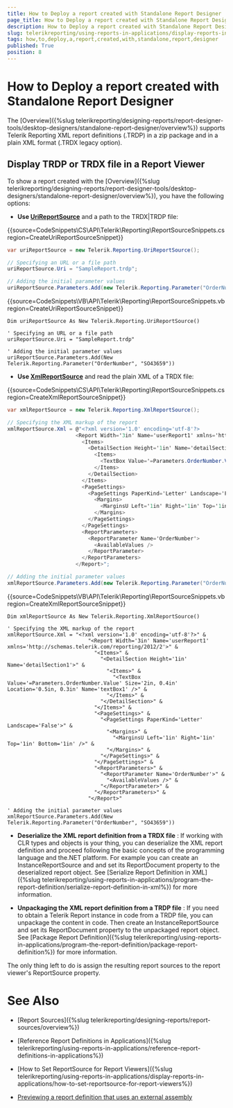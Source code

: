 ```yaml
---
title: How to Deploy a report created with Standalone Report Designer
page_title: How to Deploy a report created with Standalone Report Designer 
description: How to Deploy a report created with Standalone Report Designer
slug: telerikreporting/using-reports-in-applications/display-reports-in-applications/how-to-deploy-a-report-created-with-standalone-report-designer
tags: how,to,deploy,a,report,created,with,standalone,report,designer
published: True
position: 8
---
```


# How to Deploy a report created with Standalone Report Designer



The [Overview]({%slug telerikreporting/designing-reports/report-designer-tools/desktop-designers/standalone-report-designer/overview%})         supports Telerik Reporting XML report definitions (.TRDP) in a zip package and in a plain XML format (.TRDX legacy option).       

## Display TRDP or TRDX file in a Report Viewer

To show a report created with the [Overview]({%slug telerikreporting/designing-reports/report-designer-tools/desktop-designers/standalone-report-designer/overview%}), you have the following options:         

* __Use [UriReportSource](/reporting/api/Telerik.Reporting.UriReportSource)__ and a path to the TRDX|TRDP file:             

{{source=CodeSnippets\CS\API\Telerik\Reporting\ReportSourceSnippets.cs region=CreateUriReportSourceSnippet}}
  ````C#
var uriReportSource = new Telerik.Reporting.UriReportSource();

// Specifying an URL or a file path
uriReportSource.Uri = "SampleReport.trdp";

// Adding the initial parameter values
uriReportSource.Parameters.Add(new Telerik.Reporting.Parameter("OrderNumber", "SO43659"));
````

{{source=CodeSnippets\VB\API\Telerik\Reporting\ReportSourceSnippets.vb region=CreateUriReportSourceSnippet}}
  ````VB
Dim uriReportSource As New Telerik.Reporting.UriReportSource()

' Specifying an URL or a file path
uriReportSource.Uri = "SampleReport.trdp"

' Adding the initial parameter values
uriReportSource.Parameters.Add(New Telerik.Reporting.Parameter("OrderNumber", "SO43659"))
````

* __Use [XmlReportSource](/reporting/api/Telerik.Reporting.XmlReportSource)__ and read the plain XML of a TRDX file:             

{{source=CodeSnippets\CS\API\Telerik\Reporting\ReportSourceSnippets.cs region=CreateXmlReportSourceSnippet}}
  ````C#
var xmlReportSource = new Telerik.Reporting.XmlReportSource();

// Specifying the XML markup of the report
xmlReportSource.Xml = @"<?xml version='1.0' encoding='utf-8'?>
                        <Report Width='3in' Name='userReport1' xmlns='http://schemas.telerik.com/reporting/2012/2'>
                          <Items>
                            <DetailSection Height='1in' Name='detailSection1'>
                              <Items>
                                <TextBox Value='=Parameters.OrderNumber.Value' Size='2in, 0.4in' Location='0.5in, 0.3in' Name='textBox1' />
                              </Items>
                            </DetailSection>
                          </Items>
                          <PageSettings>
                            <PageSettings PaperKind='Letter' Landscape='False'>
                              <Margins>
                                <MarginsU Left='1in' Right='1in' Top='1in' Bottom='1in' />
                              </Margins>
                            </PageSettings>
                          </PageSettings>
                          <ReportParameters>
                            <ReportParameter Name='OrderNumber'>
                              <AvailableValues />
                            </ReportParameter>
                          </ReportParameters>
                        </Report>";

// Adding the initial parameter values
xmlReportSource.Parameters.Add(new Telerik.Reporting.Parameter("OrderNumber", "SO43659"));
````

{{source=CodeSnippets\VB\API\Telerik\Reporting\ReportSourceSnippets.vb region=CreateXmlReportSourceSnippet}}
  ````VB
Dim xmlReportSource As New Telerik.Reporting.XmlReportSource()

' Specifying the XML markup of the report
xmlReportSource.Xml = "<?xml version='1.0' encoding='utf-8'?>" &
                            "<Report Width='3in' Name='userReport1' xmlns='http://schemas.telerik.com/reporting/2012/2'>" &
                              "<Items>" &
                                "<DetailSection Height='1in' Name='detailSection1'>" &
                                  "<Items>" &
                                    "<TextBox Value='=Parameters.OrderNumber.Value' Size='2in, 0.4in' Location='0.5in, 0.3in' Name='textBox1' />" &
                                  "</Items>" &
                                "</DetailSection>" &
                              "</Items>" &
                              "<PageSettings>" &
                                "<PageSettings PaperKind='Letter' Landscape='False'>" &
                                  "<Margins>" &
                                    "<MarginsU Left='1in' Right='1in' Top='1in' Bottom='1in' />" &
                                  "</Margins>" &
                                "</PageSettings>" &
                              "</PageSettings>" &
                              "<ReportParameters>" &
                                "<ReportParameter Name='OrderNumber'>" &
                                  "<AvailableValues />" &
                                "</ReportParameter>" &
                              "</ReportParameters>" &
                            "</Report>"

' Adding the initial parameter values
xmlReportSource.Parameters.Add(New Telerik.Reporting.Parameter("OrderNumber", "SO43659"))
````

* __Deserialize the XML report definition from a TRDX file__ :             If working with CLR types and objects is your thing, you can deserialize the XML report definition and proceed               following the basic concepts of the programming language and the.NET platform. For example you can create an InstanceReportSource and               and set its ReportDocument property to the deserialized report object. See [Serialize Report Definition in XML]({%slug telerikreporting/using-reports-in-applications/program-the-report-definition/serialize-report-definition-in-xml%}) for more information.             

* __Unpackaging the XML report definition from a TRDP file__ :             If you need to obtain a Telerik Report instance in code from a TRDP file, you can unpackage the content in code. Then create an InstanceReportSource and               set its ReportDocument property to the unpackaged report object. See [Package Report Definition]({%slug telerikreporting/using-reports-in-applications/program-the-report-definition/package-report-definition%}) for more information.             

The only thing left to do is assign the resulting report sources to the report viewer's ReportSource property.


# See Also


 

* [Report Sources]({%slug telerikreporting/designing-reports/report-sources/overview%})

 

* [Reference Report Definitions in Applications]({%slug telerikreporting/using-reports-in-applications/reference-report-definitions-in-applications%})

 

* [How to Set ReportSource for Report Viewers]({%slug telerikreporting/using-reports-in-applications/display-reports-in-applications/how-to-set-reportsource-for-report-viewers%})

 

* [Previewing a report definition that uses an external assembly](http://www.telerik.com/support/kb/reporting/report-viewers/deploying-trdx-that-uses-external-assembly.aspx)

